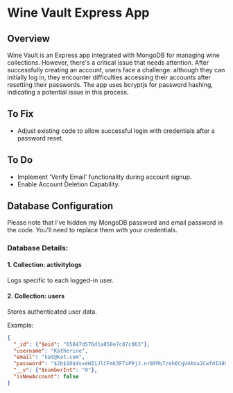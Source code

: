 # Wine Vault Express App

## Overview

Wine Vault is an Express app integrated with MongoDB for managing wine collections. However, there's a critical issue that needs attention. After successfully creating an account, users face a challenge: although they can initially log in, they encounter difficulties accessing their accounts after resetting their passwords. The app uses bcryptjs for password hashing, indicating a potential issue in this process.

## To Fix

- Adjust existing code to allow successful login with credentials after a password reset.

## To Do

- Implement 'Verify Email' functionality during account signup.
- Enable Account Deletion Capability.

## Database Configuration

Please note that I've hidden my MongoDB password and email password in the code. You'll need to replace them with your credentials.

### Database Details:

#### 1. Collection: activitylogs

Logs specific to each logged-in user.

#### 2. Collection: users

Stores authenticated user data.

Example:
```json
{
  "_id": {"$oid": "65847d576d1a858e7c87c063"},
  "username": "Katherine",
  "email": "kat@kat.com",
  "password": "$2b$10$4sxeWZiJlCFmk3FTsPRjJ.nrBFMuT/eh6CgV4kUu2CwfdI48OFx92",
  "__v": {"$numberInt": "0"},
  "isNewAccount": false
}
